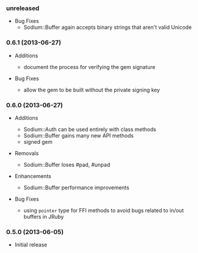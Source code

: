 ### unreleased

- Bug Fixes
  * Sodium::Buffer again accepts binary strings that aren't valid Unicode

### 0.6.1 (2013-06-27)

- Additions
  * document the process for verifying the gem signature

- Bug Fixes
  * allow the gem to be built without the private signing key

### 0.6.0 (2013-06-27)

- Additions
  * Sodium::Auth can be used entirely with class methods
  * Sodium::Buffer gains many new API methods
  * signed gem

- Removals
  * Sodium::Buffer loses #pad, #unpad

- Enhancements
  * Sodium::Buffer performance improvements

- Bug Fixes
  * using `pointer` type for FFI methods to avoid bugs related to
    in/out buffers in JRuby

### 0.5.0 (2013-06-05)

- Initial release
